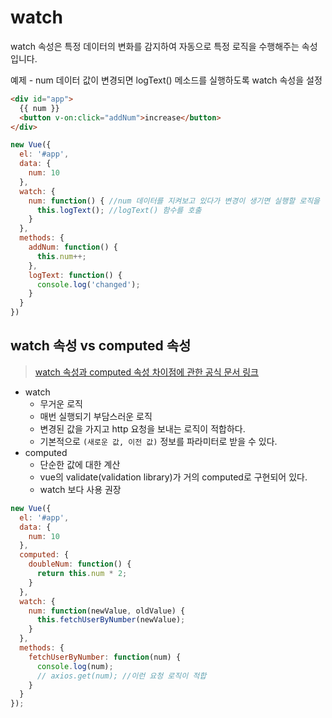 # watch

watch 속성은 특정 데이터의 변화를 감지하여 자동으로 특정 로직을 수행해주는 속성입니다.



예제 - num 데이터 값이 변경되면 logText() 메소드를 실행하도록 watch 속성을 설정

```html
<div id="app">
  {{ num }}
  <button v-on:click="addNum">increase</button>
</div>
```

```js
new Vue({
  el: '#app',
  data: {
    num: 10
  },
  watch: {
    num: function() { //num 데이터를 지켜보고 있다가 변경이 생기면 실행할 로직을 정의
      this.logText(); //logText() 함수를 호출
    }
  },
  methods: {
    addNum: function() {
      this.num++;
    },
    logText: function() {
      console.log('changed');
    }
  }
})
```



## watch 속성 vs computed 속성

> [watch 속성과 computed 속성 차이점에 관한 공식 문서 링크](https://vuejs.org/v2/guide/computed.html#ad)

* watch
  * 무거운 로직
  * 매번 실행되기 부담스러운 로직
  * 변경된 값을 가지고 http 요청을 보내는 로직이 적합하다.
  * 기본적으로 `(새로운 값, 이전 값)` 정보를 파라미터로 받을 수 있다.
* computed
  * 단순한 값에 대한 계산
  * vue의 validate(validation library)가 거의 computed로 구현되어 있다.
  * watch 보다 사용 권장

```js
new Vue({
  el: '#app',
  data: {
    num: 10
  },
  computed: {
    doubleNum: function() {
      return this.num * 2;
    }
  },
  watch: {
    num: function(newValue, oldValue) {
      this.fetchUserByNumber(newValue);
    }
  },
  methods: {
    fetchUserByNumber: function(num) {
      console.log(num);
      // axios.get(num); //이런 요청 로직이 적합
    }
  }
});
```


















